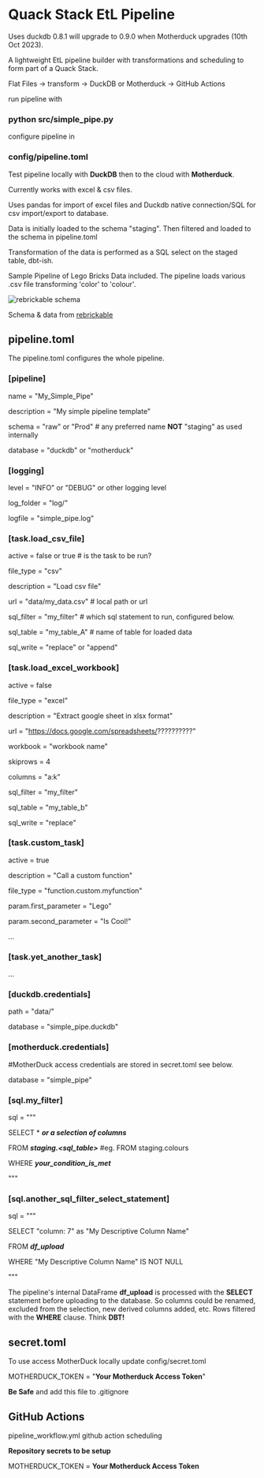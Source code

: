 # Quack Stack EtL Pipeline 

Uses duckdb 0.8.1 will upgrade to 0.9.0 when Motherduck upgrades (10th Oct 2023).

A lightweight EtL pipeline builder with transformations and scheduling to form part of a Quack Stack.

Flat Files -> transform -> DuckDB or Motherduck -> GitHub Actions

run pipeline with

### python src/simple_pipe.py ###

configure pipeline in

### config/pipeline.toml ###

Test pipeline locally with **DuckDB** then to the cloud with **Motherduck**.

Currently works with excel & csv files.  

Uses pandas for import of excel files and Duckdb native connection/SQL for csv import/export to database.

Data is initially loaded to the schema "staging". Then filtered and loaded to the schema in pipeline.toml

Transformation of the data is performed as a SQL select on the staged table, dbt-ish.

Sample Pipeline of Lego Bricks Data included. The pipeline loads various .csv file transforming
'color' to 'colour'. 

![rebrickable schema](https://rebrickable.com/static/img/diagrams/downloads_schema_v3.png)

Schema & data from [rebrickable](https://rebrickable.com)


## pipeline.toml

The pipeline.toml configures the whole pipeline.

### [pipeline]

name = "My_Simple_Pipe"

description = "My simple pipeline template"

schema = "raw" or "Prod" # any preferred name **NOT** "staging" as used internally

database = "duckdb" or "motherduck"

### [logging]

level = "INFO" or "DEBUG" or other logging level

log_folder = "log/"

logfile = "simple_pipe.log"

### [task.load_csv_file]

active = false or true # is the task to be run?

file_type = "csv"

description = "Load csv file"

url = "data/my_data.csv" # local path or url

sql_filter = "my_filter" # which sql statement to run, configured below. 

sql_table = "my_table_A" # name of table for loaded data 

sql_write = "replace" or "append"

### [task.load_excel_workbook]

active = false

file_type = "excel"

description = "Extract google sheet in xlsx format"

url = "https://docs.google.com/spreadsheets/??????????"

workbook = "workbook name"

skiprows = 4

columns = "a:k"

sql_filter = "my_filter"

sql_table = "my_table_b"

sql_write = "replace"

### [task.custom_task]

active = true

description = "Call a custom function"

file_type = "function.custom.myfunction"

param.first_parameter = "Lego"

param.second_parameter = "Is Cool!"

...

### [task.yet_another_task]

...

### [duckdb.credentials]

path = "data/"

database = "simple_pipe.duckdb"

### [motherduck.credentials]

#MotherDuck access credentials are stored in secret.toml see below.

database = "simple_pipe"

### [sql.my_filter]

sql = """

SELECT * ***or a selection of columns***

FROM ***staging.<sql_table>***   #eg. FROM staging.colours

WHERE ***your_condition_is_met***

"""

### [sql.another_sql_filter_select_statement]

sql = """

SELECT "column: 7" as "My Descriptive Column Name"

FROM ***df_upload***

WHERE "My Descriptive Column Name" IS NOT NULL

"""

The pipeline's internal DataFrame **df_upload** is processed with the **SELECT** statement before uploading to the database. So columns could be renamed, excluded from the selection, new derived columns added, etc. Rows filtered with the **WHERE** clause. Think **DBT!** 

## secret.toml

To use access MotherDuck locally update config/secret.toml 

MOTHERDUCK_TOKEN = "**Your Motherduck Access Token**"

**Be Safe** and add this file to .gitignore 

## GitHub Actions

pipeline_workflow.yml github action scheduling

**Repository secrets to be setup**

MOTHERDUCK_TOKEN = **Your Motherduck Access Token**

